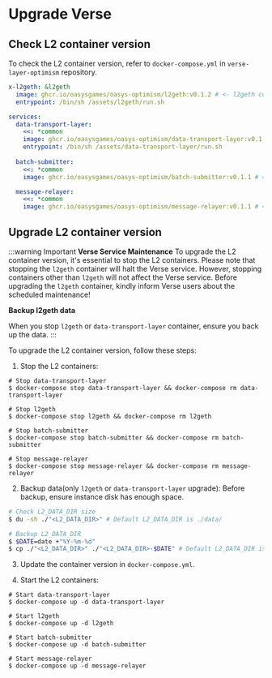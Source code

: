 # Upgrade Verse

## Check L2 container version
To check the L2 container version, refer to `docker-compose.yml` in `verse-layer-optimism` repository.
```yaml
x-l2geth: &l2geth
  image: ghcr.io/oasysgames/oasys-optimism/l2geth:v0.1.2 # <- l2geth container version
  entrypoint: /bin/sh /assets/l2geth/run.sh

services:
  data-transport-layer:
    <<: *common
    image: ghcr.io/oasysgames/oasys-optimism/data-transport-layer:v0.1.1 # <- L2 data-transport-layer container version
    entrypoint: /bin/sh /assets/data-transport-layer/run.sh
  
  batch-submitter:
    <<: *common
    image: ghcr.io/oasysgames/oasys-optimism/batch-submitter:v0.1.1 # <- L2 batch-submitter container version

  message-relayer:
    <<: *common
    image: ghcr.io/oasysgames/oasys-optimism/message-relayer:v0.1.1 # <- L2 message-relayer container version
```

## Upgrade L2 container version

:::warning Important
**Verse Service Maintenance**
To upgrade the L2 container version, it's essential to stop the L2 containers. Please note that stopping the `l2geth` container will halt the Verse service. However, stopping containers other than `l2geth` will not affect the Verse service. Before upgrading the `l2geth` container, kindly inform Verse users about the scheduled maintenance!

**Backup l2geth data**

When you stop `l2geth` or `data-transport-layer` container, ensure you back up the data.
:::

To upgrade the L2 container version, follow these steps:

1. Stop the L2 containers:
```shell
# Stop data-transport-layer
$ docker-compose stop data-transport-layer && docker-compose rm data-transport-layer

# Stop l2geth
$ docker-compose stop l2geth && docker-compose rm l2geth

# Stop batch-submitter
$ docker-compose stop batch-submitter && docker-compose rm batch-submitter

# Stop message-relayer
$ docker-compose stop message-relayer && docker-compose rm message-relayer
```

2. Backup data(only `l2geth` or `data-transport-layer` upgrade):
Before backup, ensure instance disk has enough space.

```bash
# Check L2_DATA_DIR size
$ du -sh ./"<L2_DATA_DIR>" # Default L2_DATA_DIR is ./data/

# Backup L2_DATA_DIR
$ $DATE=date +"%Y-%m-%d"
$ cp ./"<L2_DATA_DIR>" ./"<L2_DATA_DIR>-$DATE" # Default L2_DATA_DIR is ./data/
```

3. Update the container version in `docker-compose.yml`.

4. Start the L2 containers:
```shell
# Start data-transport-layer
$ docker-compose up -d data-transport-layer

# Start l2geth
$ docker-compose up -d l2geth

# Start batch-submitter
$ docker-compose up -d batch-submitter

# Start message-relayer
$ docker-compose up -d message-relayer
```